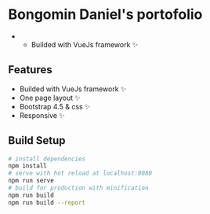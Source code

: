 # Bongomin Daniel's portofolio
- - Builded with VueJs framework ✨

## Features
- Builded with VueJs framework ✨
- One page layout ✨
- Bootstrap 4.5 & css ✨
- Responsive ✨

## Build Setup

``` bash
# install dependencies
npm install
# serve with hot reload at localhost:8080
npm run serve
# build for production with minification
npm run build
npm run build --report
```
